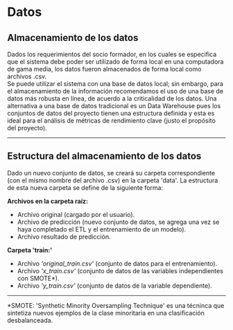# **Datos**

## **Almacenamiento de los datos**

Dados los requerimientos del socio formador, en los cuales se especifica que el sistema debe poder ser utilizado de forma local en una computadora de gama media, los datos fueron almacenados de forma local como archivos .csv.
<br>Se puede utilizar el sistema con una base de datos local; sin embargo, para el almacenamiento de la información recomendamos el uso de una base de datos más robusta en línea, de acuerdo a la criticalidad de los datos. Una alternativa a una base de datos tradicional es un Data Warehouse pues los conjuntos de datos del proyecto tienen una estructura definida y esta es ideal para el análisis de métricas de rendimiento clave (justo el propósito del proyecto).

---

## **Estructura del almacenamiento de los datos**

Dado un nuevo conjunto de datos, se creará su carpeta correspondiente (con el mismo nombre del archivo .csv) en la carpeta 'data'. La estructura de esta nueva carpeta se define de la siguiente forma:

**Archivos en la carpeta raíz:**

- Archivo original (cargado por el usuario).
- Archivo de predicción (nuevo conjunto de datos, se agrega una vez se haya completado el ETL y el entrenamiento de un modelo).
- Archivo resultado de predicción.

**Carpeta 'train:'**

- Archivo _'original_train.csv'_ (conjunto de datos para el entrenamiento).
- Archivo _'x_train.csv'_ (conjunto de datos de las variables independientes con SMOTE\*).
- Archivo _'y_train.csv'_ (conjunto de datos de la variable dependiente).

---

\*SMOTE: 'Synthetic Minority Oversampling Technique' es una técninca que sintetiza nuevos ejemplos de la clase minoritaria en una clasificación desbalanceada.
